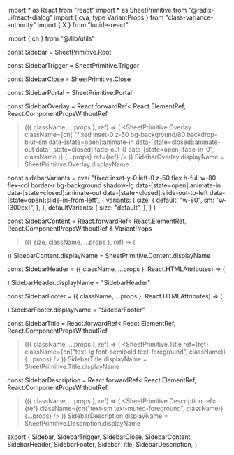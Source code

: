 import * as React from "react"
import * as SheetPrimitive from "@radix-ui/react-dialog"
import { cva, type VariantProps } from "class-variance-authority"
import { X } from "lucide-react"

import { cn } from "@/lib/utils"

const Sidebar = SheetPrimitive.Root

const SidebarTrigger = SheetPrimitive.Trigger

const SidebarClose = SheetPrimitive.Close

const SidebarPortal = SheetPrimitive.Portal

const SidebarOverlay = React.forwardRef<
  React.ElementRef<typeof SheetPrimitive.Overlay>,
  React.ComponentPropsWithoutRef<typeof SheetPrimitive.Overlay>
>(({ className, ...props }, ref) => (
  <SheetPrimitive.Overlay
    className={cn(
      "fixed inset-0 z-50 bg-background/80 backdrop-blur-sm data-[state=open]:animate-in data-[state=closed]:animate-out data-[state=closed]:fade-out-0 data-[state=open]:fade-in-0",
      className
    )}
    {...props}
    ref={ref}
  />
))
SidebarOverlay.displayName = SheetPrimitive.Overlay.displayName

const sidebarVariants = cva(
  "fixed inset-y-0 left-0 z-50 flex h-full w-80 flex-col border-r bg-background shadow-lg data-[state=open]:animate-in data-[state=closed]:animate-out data-[state=closed]:slide-out-to-left data-[state=open]:slide-in-from-left",
  {
    variants: {
      size: {
        default: "w-80",
        sm: "w-[300px]",
      },
    },
    defaultVariants: {
      size: "default",
    },
  }
)

const SidebarContent = React.forwardRef<
  React.ElementRef<typeof SheetPrimitive.Content>,
  React.ComponentPropsWithoutRef<typeof SheetPrimitive.Content> &
    VariantProps<typeof sidebarVariants>
>(({ size, className, ...props }, ref) => (
  <SheetPortal>
    <SidebarOverlay />
    <SheetPrimitive.Content
      ref={ref}
      className={cn(sidebarVariants({ size }), className)}
      {...props}
    />
  </SheetPortal>
))
SidebarContent.displayName = SheetPrimitive.Content.displayName

const SidebarHeader = ({
  className,
  ...props
}: React.HTMLAttributes<HTMLDivElement>) => (
  <div
    className={cn(
      "flex flex-col space-y-4 border-b p-4",
      className
    )}
    {...props}
  />
)
SidebarHeader.displayName = "SidebarHeader"

const SidebarFooter = ({
  className,
  ...props
}: React.HTMLAttributes<HTMLDivElement>) => (
  <div
    className={cn(
      "border-t p-4",
      className
    )}
    {...props}
  />
)
SidebarFooter.displayName = "SidebarFooter"

const SidebarTitle = React.forwardRef<
  React.ElementRef<typeof SheetPrimitive.Title>,
  React.ComponentPropsWithoutRef<typeof SheetPrimitive.Title>
>(({ className, ...props }, ref) => (
  <SheetPrimitive.Title
    ref={ref}
    className={cn("text-lg font-semibold text-foreground", className)}
    {...props}
  />
))
SidebarTitle.displayName = SheetPrimitive.Title.displayName

const SidebarDescription = React.forwardRef<
  React.ElementRef<typeof SheetPrimitive.Description>,
  React.ComponentPropsWithoutRef<typeof SheetPrimitive.Description>
>(({ className, ...props }, ref) => (
  <SheetPrimitive.Description
    ref={ref}
    className={cn("text-sm text-muted-foreground", className)}
    {...props}
  />
))
SidebarDescription.displayName = SheetPrimitive.Description.displayName

export {
  Sidebar,
  SidebarTrigger,
  SidebarClose,
  SidebarContent,
  SidebarHeader,
  SidebarFooter,
  SidebarTitle,
  SidebarDescription,
}
